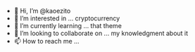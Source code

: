 - 👋 Hi, I’m @kaoezito
- 👀 I’m interested in ... cryptocurrency
- 🌱 I’m currently learning ... that theme
- 💞️ I’m looking to collaborate on ... my knowledgment about it
- 📫 How to reach me ...

<!---
kaoezito/kaoezito is a ✨ special ✨ repository because its `README.md` (this file) appears on your GitHub profile.
You can click the Preview link to take a look at your changes.
--->
